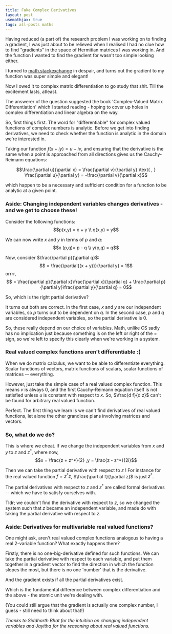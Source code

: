 ```yaml
---
title: Fake Complex Derivatives
layout: post
usemathjax: true
tags: all-posts maths
---
```


Having reduced (a part of) the research problem I was working on to finding a gradient, I was just about to be relieved when I realised I had no clue how to find "gradients" in the space of Hermitian matrices I was working in. And the function I wanted to find the gradient for wasn't too simple looking either.

I turned to [math.stackexchange](https://math.stackexchange.com/a/3321634/287775) in despair, and turns out the gradient to my function was super simple and elegant! 

Now I owed it to complex matrix differentiation to go study that shit. Till the excitement lasts, atleast.

The answerer of the question suggested the book 'Complex-Valued Matrix Differentiation' which I started reading - hoping to cover up holes in complex differentiation and linear algebra on the way. 

So, first things first. The word for "differentiable" for complex valued functions of complex numbers is analytic. Before we get into finding derivatives, we need to check whether the function is analytic in the domain we're interested in. 

Taking our function $f(x + iy) = u + iv$, and ensuring that the derivative is the same when a point is approached from all directions gives us the Cauchy-Reimann equations:

$$\frac{\partial u}{\partial x} = \frac{\partial v}{\partial y} \text{ , } \frac{\partial u}{\partial y} = -\frac{\partial v}{\partial x}$$

which happen to be a necessary and sufficient condition for a function to be analytic at a given point. 

### Aside: Changing independent variables changes derivatives - and we get to choose these!

Consider the following functions:
$$p(x,y) = x + y \\
q(x,y) = y$$

We can now write $x$ and $y$ in terms of $p$ and $q$:
$$x (p,q)= p - q \\
y(p,q) = q$$

Now, consider $\frac{\partial p}{\partial q}$:
$$ = \frac{\partial{(x + y)}}{\partial y} = 1$$
orrrr,
$$ = \frac{\partial p}{\partial x}\frac{\partial x}{\partial q} + \frac{\partial p}{\partial y}\frac{\partial y}{\partial q} = 0$$

So, which is the right partial derivative?

It turns out both are correct. In the first case, $x$ and $y$ are our independent variables, so $p$ turns out to be dependent on $q$. In the second case, $p$ and $q$ are considered independent variables, so the partial derivative is 0. 

So, these really depend on our choice of variables. Math, unlike CS sadly has no implication just because something is on the left or right of the $=$ sign, so we're left to specify this clearly when we're working in a system. 

### Real valued complex functions aren't differentiable :(

When we do matrix calculus, we want to be able to differentiate everything. Scalar functions of vectors, matrix functions of scalars, scalar functions of matrices -- everything.

However,  just take the simple case of a real valued complex function. This means $v$ is always 0, and the first Cauchy-Reimann equation itself is not satisfied unless $u$ is constant with respect to $x$. So, $\frac{d f}{d z}$ can't be found for arbitrary real valued function.

Perfect. The first thing we learn is we can't find derivatives of real valued functions, let alone the other grandiose plans involving matrices and vectors. 

### So, what do we do?

This is where we cheat. If we change the independent variables from $x$ and $y$ to $z$ and $z^*$, where now, 
$$x = \frac{z + z^*}{2} ,y = \frac{z - z^*}{2i}$$

Then we can take the partial derivative with respect to $z$ !
For instance for the real valued function $f = z^*z$, $\frac{\partial f}{\partial z}$ is just $z^*$.

The partial derivatives with respect to $z$ and $z^*$ are called formal derivatives -- which we have to satisfy ourselves with.

Tldr; we couldn't find the derivative with respect to $z$, so we changed the system such that $z$ became an independent variable, and made do with taking the partial derivative with respect to $z$.

### Aside: Derivatives for multivariable real valued functions?
One might ask, aren't real valued complex functions analogous to having a real 2-variable function? What exactly happens there?

Firstly, there is no one-big-derivative defined for such functions. We can take the partial derivative with respect to each variable, and put them together in a gradient vector to find the direction in which the function slopes the most, but there is no one 'number' that is the derivative.

And the gradient exists if all the partial derivatives exist.

Which is the fundamental difference between complex differentiation and the above - the atomic unit we're dealing with.

(You could still argue that the gradient is actually one complex number, I guess - still need to think about that!)

_Thanks to Siddharth Bhat for the intuition on changing independent variables and Jayitha for the reasoning about real valued functions._

